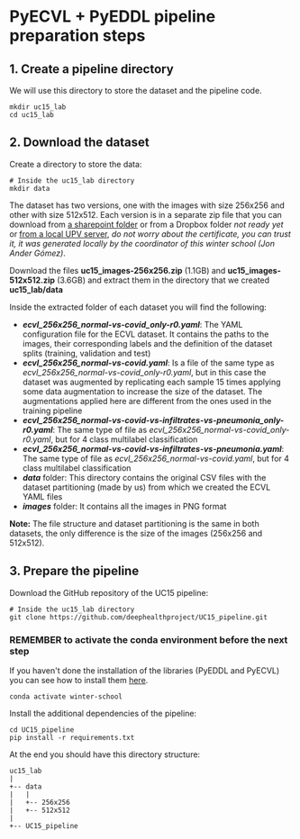 # PyECVL + PyEDDL pipeline preparation steps

## 1. Create a pipeline directory
We will use this directory to store the dataset and the pipeline code.

    mkdir uc15_lab
    cd uc15_lab

## 2. Download the dataset
Create a directory to store the data:

    # Inside the uc15_lab directory
    mkdir data

The dataset has two versions, one with the images with size 256x256 and other with size 512x512. Each version is in a separate zip
file that you can download from
[a sharepoint folder](https://upvedues-my.sharepoint.com/:f:/g/personal/salcarpo_upv_edu_es/ErvSniya5ndOsXE-T3mffTEBsc0aaW4MjMGpGWqhT8VUwg?e=KLByo0)
or from a Dropbox folder _not ready yet_
or [from a local UPV server](https://clocalprog.dsic.upv.es/winter-school/data/),
_do not worry about the certificate, you can trust it, it was generated locally by the coordinator of this winter school (Jon Ander G&oacute;mez)_.

Download the files **uc15_images-256x256.zip** (1.1GB) and **uc15_images-512x512.zip** (3.6GB) and extract them in the directory that we created **uc15_lab/data**

Inside the extracted folder of each dataset you will find the following:

- ***ecvl_256x256_normal-vs-covid_only-r0.yaml***: The YAML configuration file for the ECVL dataset. It contains the paths to the images, their corresponding labels and the definition of the dataset splits (training, validation and test)
- ***ecvl_256x256_normal-vs-covid.yaml***: Is a file of the same type as *ecvl_256x256_normal-vs-covid_only-r0.yaml*, but in this case the dataset was augmented by replicating each sample 15 times applying some data augmentation to increase the size of the dataset. The augmentations applied here are different from the ones used in the training pipeline
- ***ecvl_256x256_normal-vs-covid-vs-infiltrates-vs-pneumonia_only-r0.yaml***: The same type of file as *ecvl_256x256_normal-vs-covid_only-r0.yaml*, but for 4 class multilabel classification
- ***ecvl_256x256_normal-vs-covid-vs-infiltrates-vs-pneumonia.yaml***: The same type of file as *ecvl_256x256_normal-vs-covid.yaml*, but for 4 class multilabel classification
- ***data*** folder: This directory contains the original CSV files with the dataset partitioning (made by us) from which we created the ECVL YAML files
- ***images*** folder: It contains all the images in PNG format

**Note:** The file structure and dataset partitioning is the same in both datasets, the only difference is the size of the images (256x256 and 512x512).
    
## 3. Prepare the pipeline
Download the GitHub repository of the UC15 pipeline:

    # Inside the uc15_lab directory
    git clone https://github.com/deephealthproject/UC15_pipeline.git
    
### REMEMBER to activate the conda environment before the next step
If you haven't done the installation of the libraries (PyEDDL and PyECVL) you can
see how to install them [here](https://github.com/deephealthproject/winter-school/blob/main/lab/01_installation/README.md).
    
    conda activate winter-school

Install the additional dependencies of the pipeline:

    cd UC15_pipeline
    pip install -r requirements.txt
    
At the end you should have this directory structure:

    uc15_lab
    |
    +-- data
    |   |
    |   +-- 256x256
    |   +-- 512x512
    |
    +-- UC15_pipeline
